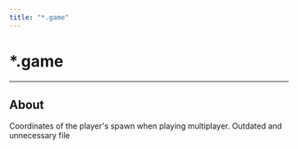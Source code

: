 ```yaml
---
title: "*.game"
---
```


# *.game

___

## About

Coordinates of the player's spawn when playing multiplayer. Outdated and unnecessary file
